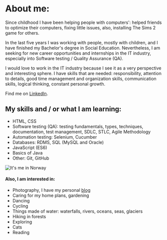 # **About me:**
Since childhood I have been helping people with computers': helped friends to optimize their computers, fixing little issues, also, installing The Sims 2 game for others.

In the last five years I was working with people, mostly with children, and I have finished my Bachelor's degree in Social Education. Nevertheless, I am seeking for new career opportunities and internships in the IT industry, especially into Software testing / Quality Assurance (QA). 

I would love to work in the IT industry because I see it as a very perspective and interesting sphere. I have skills that are needed: responsibility, attention to details, good time management and organization skills, communication skills, logical thinking, constant personal growth.

Find me on [LinkedIn](https://www.linkedin.com/in/vikontrimaite/).

## **My skills and / or what I am learning:**
* HTML, CSS
* Software testing (QA): testing fundamentals, types, techniques, documentation, test management, SDLC, STLC, Agile Methodology
* Automation testing: Selenium, Cucumber
* Databases: RDMS, SQL (MySQL and Oracle)
* JavaScript (ES6)
* Basics of Java
* Other: Git, GitHub

![It's me in Norway](https://github.com/vikontrimaite/vikontrimaite/blob/gh-pages/IMG_20191230_105907.jpg?raw=true)

#### **Also, I am interested in:**
* Photography, I have my personal [blog](https://pasivaiksciojimai.lt/)
* Caring for my home plans, gardening
* Dancing 
* Cycling
* Things made of water: waterfalls, rivers, oceans, seas, glaciers
* Hiking in forests
* Exploring
* Cats
* Reading
